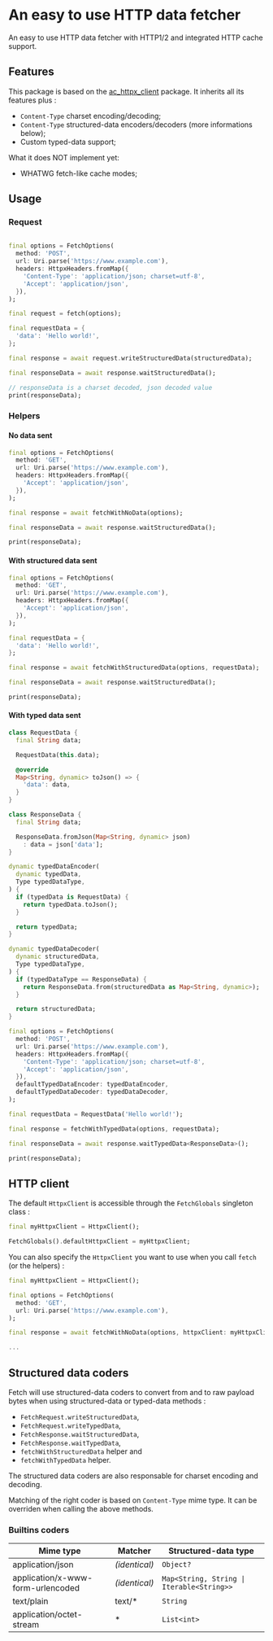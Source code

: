 # An easy to use HTTP data fetcher

An easy to use HTTP data fetcher with HTTP1/2 and integrated HTTP cache support.

## Features

This package is based on the [ac_httpx_client](https://pub.dev/packages/ac_httpx_client) package. It inherits all its features plus :
- `Content-Type` charset encoding/decoding;
- `Content-Type` structured-data encoders/decoders (more informations below);
- Custom typed-data support;

What it does NOT implement yet:
- WHATWG fetch-like cache modes;

## Usage

### Request

```dart

final options = FetchOptions(
  method: 'POST',
  url: Uri.parse('https://www.example.com'),
  headers: HttpxHeaders.fromMap({
    'Content-Type': 'application/json; charset=utf-8',
    'Accept': 'application/json',
  }),
);

final request = fetch(options);

final requestData = {
  'data': 'Hello world!',
};

final response = await request.writeStructuredData(structuredData);

final responseData = await response.waitStructuredData();

// responseData is a charset decoded, json decoded value
print(responseData);
```

### Helpers

#### No data sent

```dart
final options = FetchOptions(
  method: 'GET',
  url: Uri.parse('https://www.example.com'),
  headers: HttpxHeaders.fromMap({
    'Accept': 'application/json',
  }),
);

final response = await fetchWithNoData(options);

final responseData = await response.waitStructuredData();

print(responseData);
```

#### With structured data sent

```dart
final options = FetchOptions(
  method: 'GET',
  url: Uri.parse('https://www.example.com'),
  headers: HttpxHeaders.fromMap({
    'Accept': 'application/json',
  }),
);

final requestData = {
  'data': 'Hello world!',
};

final response = await fetchWithStructuredData(options, requestData);

final responseData = await response.waitStructuredData();

print(responseData);
```

#### With typed data sent

```dart
class RequestData {
  final String data;

  RequestData(this.data);

  @override 
  Map<String, dynamic> toJson() => {
    'data': data,
  }
}

class ResponseData {
  final String data;

  ResponseData.fromJson(Map<String, dynamic> json)
    : data = json['data'];
}

dynamic typedDataEncoder(
  dynamic typedData,
  Type typedDataType,
) {
  if (typedData is RequestData) {
    return typedData.toJson();
  }

  return typedData;
}

dynamic typedDataDecoder(
  dynamic structuredData,
  Type typedDataType,
) {
  if (typedDataType == ResponseData) {
    return ResponseData.from(structuredData as Map<String, dynamic>);
  }

  return structuredData;
}

final options = FetchOptions(
  method: 'POST',
  url: Uri.parse('https://www.example.com'),
  headers: HttpxHeaders.fromMap({
    'Content-Type': 'application/json; charset=utf-8',
    'Accept': 'application/json',
  }),
  defaultTypedDataEncoder: typedDataEncoder,
  defaultTypedDataDecoder: typedDataDecoder,
);

final requestData = RequestData('Hello world!');

final response = fetchWithTypedData(options, requestData);

final responseData = await response.waitTypedData<ResponseData>();

print(responseData);
```

## HTTP client

The default `HttpxClient` is accessible through the `FetchGlobals` singleton class :

```dart
final myHttpxClient = HttpxClient();

FetchGlobals().defaultHttpxClient = myHttpxClient;
```

You can also specify the `HttpxClient` you want to use when you call `fetch` (or the helpers) :

```dart
final myHttpxClient = HttpxClient();

final options = FetchOptions(
  method: 'GET',
  url: Uri.parse('https://www.example.com'),
);

final response = await fetchWithNoData(options, httpxClient: myHttpxClient);

...
```

## Structured data coders

Fetch will use structured-data coders to convert from and to raw payload bytes when using structured-data or typed-data methods :
- `FetchRequest.writeStructuredData`, 
- `FetchRequest.writeTypedData`, 
- `FetchResponse.waitStructuredData`, 
- `FetchResponse.waitTypedData`,
- `fetchWithStructuredData` helper and
- `fetchWithTypedData` helper.

The structured data coders are also responsable for charset encoding and decoding.

Matching of the right coder is based on `Content-Type` mime type. It can be overriden when calling the above methods.

### Builtins coders

| Mime type | Matcher | Structured-data type |
|---|---|---|
| application/json | _(identical)_ | `Object?` |
| application/x-www-form-urlencoded | _(identical)_ | `Map<String, String \| Iterable<String>>` |
| text/plain | text/* | `String` |
| application/octet-stream | * | `List<int>` |